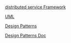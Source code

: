 [distributed service Framework](https://my.oschina.net/weiweiblog/blog/643553)

[UML](https://www.cnblogs.com/jiangds/p/6596595.html)

[Design Patterns](https://www.cnblogs.com/jiangds/p/6596595.html)

[Design Patterns Doc](https://design-patterns.readthedocs.io)

